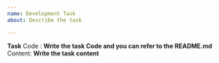 ```yaml
---
name: Development Task
about: Describe the task

---
```


**Task**
Code : **Write the task Code and you can refer to the README.md**
Content: **Write the task content**
